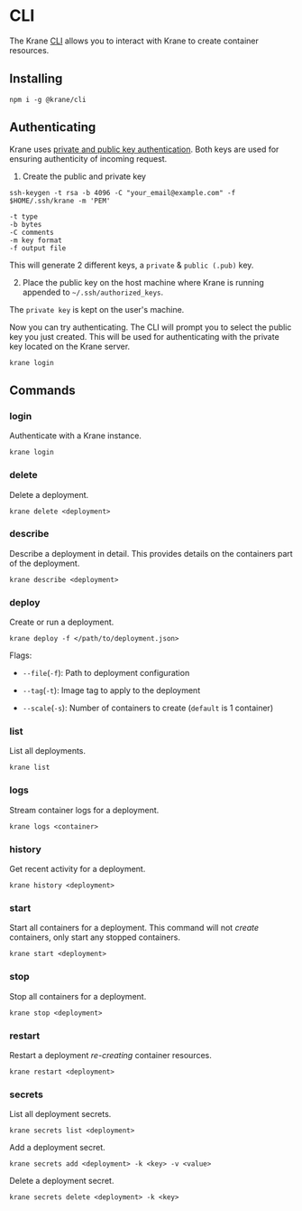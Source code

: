 # CLI

The Krane [CLI](https://github.com/krane/cli) allows you to interact with Krane to create container resources.

## Installing

```
npm i -g @krane/cli
```

## Authenticating

Krane uses [private and public key authentication](https://en.wikipedia.org/wiki/Public-key_cryptography). Both keys are used for ensuring authenticity of incoming request.

1. Create the public and private key

```
ssh-keygen -t rsa -b 4096 -C "your_email@example.com" -f $HOME/.ssh/krane -m 'PEM'

-t type
-b bytes
-C comments
-m key format
-f output file
```

This will generate 2 different keys, a `private` & `public (.pub)` key.

2. Place the public key on the host machine where Krane is running appended to `~/.ssh/authorized_keys`.

The `private key` is kept on the user's machine.

Now you can try authenticating. The CLI will prompt you to select the public key you just created. This will be used for authenticating with the private key located on the Krane server.

```
krane login
```

## Commands

### login

Authenticate with a Krane instance.

```
krane login
```

### delete

Delete a deployment.

```
krane delete <deployment>
```

### describe

Describe a deployment in detail. This provides details on the containers part of the deployment.

```
krane describe <deployment>
```

### deploy

Create or run a deployment.

```
krane deploy -f </path/to/deployment.json>
```

Flags:

- `--file`(`-f`): Path to deployment configuration

- `--tag`(`-t`): Image tag to apply to the deployment

- `--scale`(`-s`): Number of containers to create (`default` is 1 container)

### list

List all deployments.

```
krane list
```

### logs

Stream container logs for a deployment.

```
krane logs <container>
```

### history

Get recent activity for a deployment.

```
krane history <deployment>
```

### start

Start all containers for a deployment. This command will not *create* containers, only start any stopped containers.

```
krane start <deployment>
```

### stop

Stop all containers for a deployment.

```
krane stop <deployment>
```

### restart

Restart a deployment *re-creating* container resources.

```
krane restart <deployment>
```

### secrets

List all deployment secrets.

```
krane secrets list <deployment>
```

Add a deployment secret.

```
krane secrets add <deployment> -k <key> -v <value>
```

Delete a deployment secret.

```
krane secrets delete <deployment> -k <key>
```